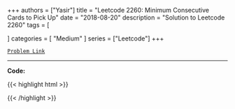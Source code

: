
+++
authors = ["Yasir"]
title = "Leetcode 2260: Minimum Consecutive Cards to Pick Up"
date = "2018-08-20"
description = "Solution to Leetcode 2260"
tags = [
    
]
categories = [
    "Medium"
]
series = ["Leetcode"]
+++



[`Problem Link`](https://leetcode.com/problems/minimum-consecutive-cards-to-pick-up/description/)

---

**Code:**

{{< highlight html >}}

{{< /highlight >}}

